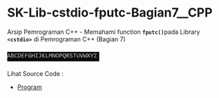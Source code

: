 # SK-Lib-cstdio-fputc-Bagian7__CPP
Arsip Pemrograman C++ - Memahami function <code><b>fputc()</b></code>pada Library <code><b>&lt;cstdio></b></code> di Pemrograman C++ (Bagian 7)<br><br>
<img src="https://github.com/RizkyKhapidsyah/SK-Lib-cstdio-fputc-Bagian7__CPP/blob/master/SK-Lib-cstdio-fputc-Bagian7__CPP/x64/result/001.PNG"><br><br>
Lihat Source Code : <br>
- <a href="https://github.com/RizkyKhapidsyah/SK-Lib-cstdio-fputc-Bagian7__CPP/blob/master/SK-Lib-cstdio-fputc-Bagian7__CPP/Source.cpp">Program</a>
